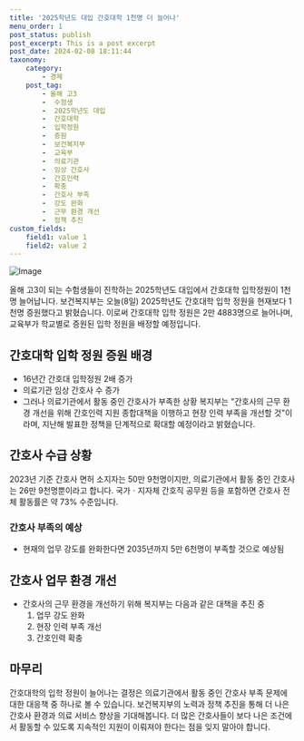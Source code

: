 ```yaml
---
title: '2025학년도 대입 간호대학 1천명 더 늘어나'
menu_order: 1
post_status: publish
post_excerpt: This is a post excerpt
post_date: 2024-02-08 18:11:44
taxonomy:
    category:
        - 경제
    post_tag:
        - 올해 고3
        -  수험생
        -  2025학년도 대입
        -  간호대학
        -  입학정원
        -  증원
        -  보건복지부
        -  교육부
        -  의료기관
        -  임상 간호사
        -  간호인력
        -  확충
        -  간호사 부족
        -  강도 완화
        -  근무 환경 개선
        -  정책 추진
custom_fields:
    field1: value 1
    field2: value 2
---
```


![Image](https://imgnews.pstatic.net/image/374/2024/02/08/0000369969_001_20240208165907721.jpg?type=w647)

올해 고3이 되는 수험생들이 진학하는 2025학년도 대입에서 간호대학 입학정원이 1천명 늘어납니다. 보건복지부는 오늘(8일) 2025학년도 간호대학 입학 정원을 현재보다 1천명 증원했다고 밝혔습니다. 이로써 간호대학 입학 정원은 2만 4883명으로 늘어나며, 교육부가 학교별로 증원된 입학 정원을 배정할 예정입니다.
## 간호대학 입학 정원 증원 배경
- 16년간 간호대 입학정원 2배 증가
- 의료기관 임상 간호사 수 증가
- 그러나 의료기관에서 활동 중인 간호사가 부족한 상황
복지부는 "간호사의 근무 환경 개선을 위해 간호인력 지원 종합대책을 이행하고 현장 인력 부족을 개선할 것"이라며, 지난해 발표한 정책을 단계적으로 확대할 예정이라고 밝혔습니다.
## 간호사 수급 상황
2023년 기준 간호사 면허 소지자는 50만 9천명이지만, 의료기관에서 활동 중인 간호사는 26만 9천명뿐이라고 합니다. 국가ㆍ지자체 간호직 공무원 등을 포함하면 간호사 전체 활동률은 약 73% 수준입니다.
### 간호사 부족의 예상
- 현재의 업무 강도를 완화한다면 2035년까지 5만 6천명이 부족할 것으로 예상됨
## 간호사 업무 환경 개선
- 간호사의 근무 환경을 개선하기 위해 복지부는 다음과 같은 대책을 추진 중
  1. 업무 강도 완화
  2. 현장 인력 부족 개선
  3. 간호인력 확충
## 마무리
간호대학의 입학 정원이 늘어나는 결정은 의료기관에서 활동 중인 간호사 부족 문제에 대한 대응책 중 하나로 볼 수 있습니다. 보건복지부의 노력과 정책 추진을 통해 더 나은 간호사 환경과 의료 서비스 향상을 기대해봅니다. 더 많은 간호사들이 보다 나은 조건에서 활동할 수 있도록 지속적인 지원이 이뤄져야 한다는 점을 잊지 말아야 합니다.
